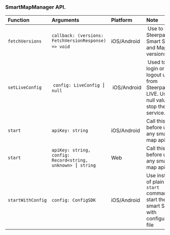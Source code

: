 ### SmartMapManager API.

| Function | Arguments | Platform | Note |
|:---|:---|:---|:------|
| `fetchVersions` | `callback: (versions: FetchVersionResponse) => void` | iOS/Android | Use to fetch Steerpath Smart SDK and Mapbox versions |
| `setLiveConfig` | `config: LiveConfig ⎮ null` | iOS/Android | Used to login or logout user from Steerpath LIVE. Use null value to stop the live service. |
| `start` | `apiKey: string` | iOS/Android | Call this before using any smart map api. |
| `start` | `apiKey: string, config: Record<string, unknown> ⎮ string` | Web | Call this before using any smart map api. |
| `startWithConfig` | `config: ConfigSDK` | iOS/Android | Use instead of plain `start` command to start the smart SDK with configuration file |

